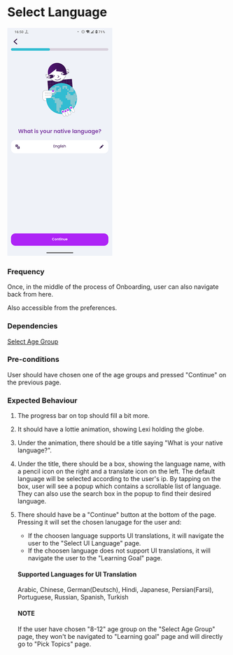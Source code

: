 # Select Language

![SelectLanguage](../_media/Onboarding/SelectLanguage.png)

### Frequency

Once, in the middle of the process of Onboarding, user can also navigate back from here.

Also accessible from the preferences.

### Dependencies

[Select Age Group](docs/onboarding/SelectAgeGroup.md)

### Pre-conditions

User should have chosen one of the age groups and pressed "Continue" on the previous page.

### Expected Behaviour

1. The progress bar on top should fill a bit more.

2. It should have a lottie animation, showing Lexi holding the globe.

3. Under the animation, there should be a title saying "What is your native language?".

4. Under the title, there should be a box, showing the language name, with a pencil icon on the right and a translate icon on the left. The default language will be selected according to the user's ip. By tapping on the box, user will see a popup which contains a scrollable list of language. They can also use the search box in the popup to find their desired language.

5. There should have be a "Continue" button at the bottom of the page. Pressing it will set the chosen lanugage for the user and:
   - If the choosen language supports UI translations, it will navigate the user to the "Select UI Language" page.
   - If the choosen language does not support UI translations, it will navigate the user to the "Learning Goal" page.
   
   #### Supported Languages for UI Translation

   Arabic, Chinese, German(Deutsch), Hindi, Japanese, Persian(Farsi), Portuguese, Russian, Spanish, Turkish

   #### NOTE
   If the user have chosen "8-12" age group on the "Select Age Group" page, they won't be navigated to "Learning goal" page and will directly go to "Pick Topics" page.


